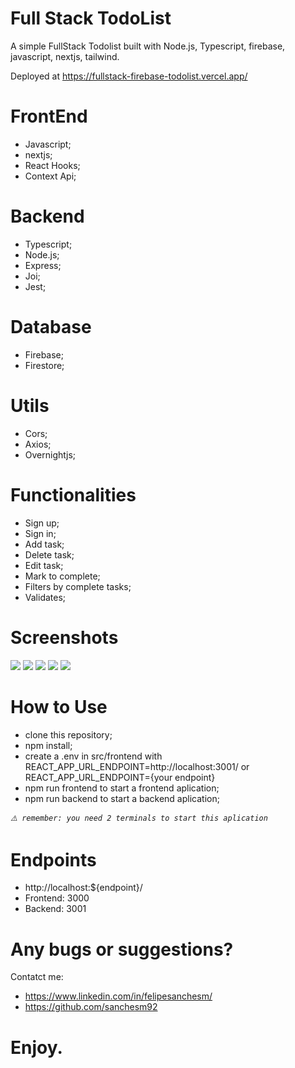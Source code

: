 
# Full Stack TodoList

A simple FullStack Todolist built with Node.js, Typescript, firebase, javascript, nextjs, tailwind.

Deployed at https://fullstack-firebase-todolist.vercel.app/

# FrontEnd

- Javascript;
- nextjs;
- React Hooks;
- Context Api;

# Backend

- Typescript;
- Node.js;
- Express;
- Joi;
- Jest;

# Database

- Firebase;
- Firestore;

# Utils

- Cors;
- Axios;
- Overnightjs;

# Functionalities

- Sign up;
- Sign in;
- Add task;
- Delete task;
- Edit task;
- Mark to complete;
- Filters by complete tasks;
- Validates;

# Screenshots

<img src="https://i.ibb.co/LghT8Cy/signIn.png" />
<img src="https://i.ibb.co/M5j4cPT/signup.png" />
<img src="https://i.ibb.co/8KR4Yzy/passwordvalidate.png" />
<img src="https://i.ibb.co/qsKGNNt/tasks.png" />
<img src="https://i.ibb.co/7yz33X3/deletetask.png" />


# How to Use

- clone this repository;
- npm install;
- create a .env in src/frontend with REACT_APP_URL_ENDPOINT=http://localhost:3001/ or REACT_APP_URL_ENDPOINT={your endpoint}
- npm run frontend to start a frontend aplication;
- npm run backend to start a backend aplication;

*`⚠️ remember: you need 2 terminals to start this aplication`*

# Endpoints

- http://localhost:${endpoint}/
- Frontend: 3000
- Backend: 3001

# Any bugs or suggestions?
Contatct me:
- https://www.linkedin.com/in/felipesanchesm/
- https://github.com/sanchesm92

# Enjoy.
